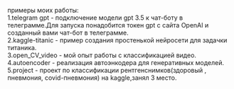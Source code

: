примеры моих работы:<br />
1.telegram gpt -  подключение модели gpt 3.5 к чат-боту в телеграмме.Для запуска понадобится токен gpt с сайта OpenAI и созданный вами чат-бот в телеграмме.<br />
2.kaggle-titanic - пример создания простенькой нейросети для задачки титаника.<br />
3.open_CV_video - мой опыт работы с  классификацией видео.<br />
4.autoencoder - реализация автоэнкодера для генеративных моделей.<br />
5.project - проект по классификации рентгенснимков(здоровый , пневмония, covid-пневмония) на kaggle,занял 3 место.<br />
